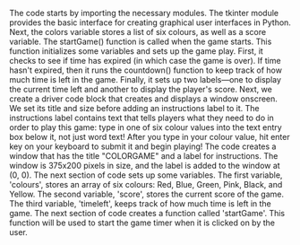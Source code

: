 The code starts by importing the necessary modules.
The tkinter module provides the basic interface for creating graphical user interfaces in Python.
Next, the colors variable stores a list of six colours, as well as a score variable.
The startGame() function is called when the game starts.
This function initializes some variables and sets up the game play.
First, it checks to see if time has expired (in which case the game is over).
If time hasn't expired, then it runs the countdown() function to keep track of how much time is left in the game.
Finally, it sets up two labels—one to display the current time left and another to display the player's score.
Next, we create a driver code block that creates and displays a window onscreen.
We set its title and size before adding an instructions label to it.
The instructions label contains text that tells players what they need to do in order to play this game: type in one of six colour values into the text entry box below it, not just word text!
After you type in your colour value, hit enter key on your keyboard to submit it and begin playing!
The code creates a window that has the title "COLORGAME" and a label for instructions.
The window is 375x200 pixels in size, and the label is added to the window at (0, 0).
The next section of code sets up some variables.
The first variable, 'colours', stores an array of six colours: Red, Blue, Green, Pink, Black, and Yellow.
The second variable, 'score', stores the current score of the game.
The third variable, 'timeleft', keeps track of how much time is left in the game.
The next section of code creates a function called 'startGame'.
This function will be used to start the game timer when it is clicked on by the user.
